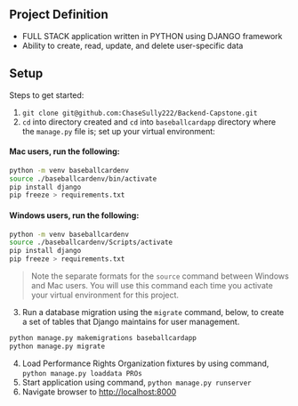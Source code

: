 ## Project Definition

* FULL STACK application written in PYTHON using DJANGO framework
* Ability to create, read, update, and delete user-specific data

## Setup

Steps to get started:
1. `git clone git@github.com:ChaseSully222/Backend-Capstone.git`
1. `cd` into directory created and `cd` into `baseballcardapp` directory where the `manage.py` file is; set up your virtual environment:

#### Mac users, run the following:
```sh
python -m venv baseballcardenv
source ./baseballcardenv/bin/activate
pip install django
pip freeze > requirements.txt
```
#### Windows users, run the following:
```sh
python -m venv baseballcardenv
source ./baseballcardenv/Scripts/activate
pip install django
pip freeze > requirements.txt
```
> Note the separate formats for the `source` command between Windows and Mac users. You will use this command each time you activate your virtual environment for this project.

3. Run a database migration using the `migrate` command, below, to create a set of tables that Django maintains for user management.

```sh
python manage.py makemigrations baseballcardapp
python manage.py migrate
```

4. Load Performance Rights Organization fixtures by using command, `python manage.py loaddata PROs`
4. Start application using command, `python manage.py runserver`
4. Navigate browser to [http://localhost:8000](http://localhost:8000)